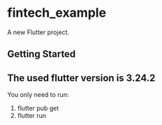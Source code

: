 # fintech_example

A new Flutter project.

## Getting Started

## The used flutter version is 3.24.2

You only need to run:

1) flutter pub get
2) flutter run